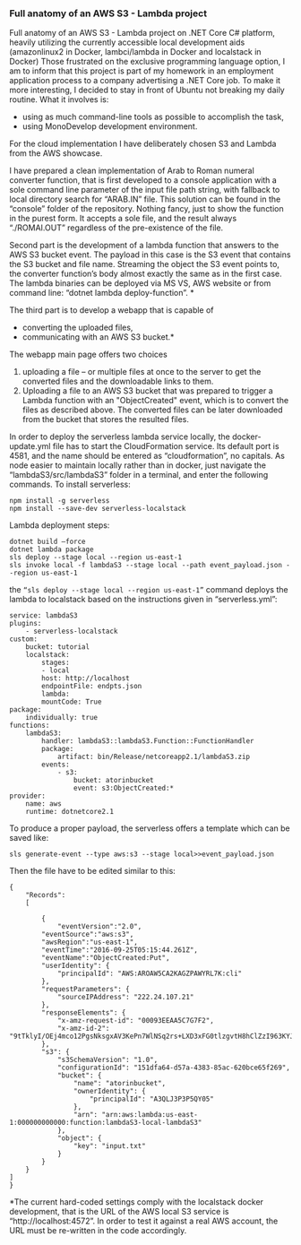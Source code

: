 ### Full anatomy of an AWS S3 -  Lambda project
Full anatomy of an AWS S3 -  Lambda project on .NET Core C# platform, heavily utilizing the currently accessible local development aids (amazonlinux2 in Docker, lambci/lambda in Docker and localstack in Docker) Those frustrated on the exclusive programming language option, I am to inform that this project is part of my homework in an employment application process to a company advertising a .NET Core job.
To make it more interesting, I decided to stay in front of Ubuntu not breaking my daily routine. What it involves is:
- using as much command-line tools as possible to accomplish the task,
- using MonoDevelop development environment.

For the cloud implementation I have deliberately chosen S3 and Lambda from the AWS showcase.

I have prepared a clean implementation of Arab to Roman numeral converter function, that is first developed to a console application with a sole command line parameter of the input file path string, with fallback to local directory search for “ARAB.IN” file. This solution can be found in the “console” folder of the repository. Nothing fancy, just to show the function in the purest form. It accepts a sole file, and the result always “./ROMAI.OUT” regardless of the pre-existence of the file.

Second part is the development of a lambda function that answers to the AWS S3 bucket event. The payload in this case is the S3 event that contains the S3 bucket and file name. Streaming the object the S3 event points to, the converter function’s body almost exactly the same as in the first case. 
The lambda binaries can be deployed via MS VS, AWS website or from command line: “dotnet lambda deploy-function”. *

The third part is to develop a webapp that is capable of 
- converting the uploaded files, 
- communicating with an AWS S3 bucket.*

The webapp main page offers two choices
1. uploading a file – or multiple files at once to the server to get the converted files and the downloadable links to them. 
2. Uploading a file to an AWS S3 bucket that was prepared to trigger a Lambda function with an "ObjectCreated" event, which is to convert the files as described above.
The converted files can be later downloaded from the bucket that stores the resulted files.

In order to deploy the serverless lambda service locally, the docker-update.yml file has to start the CloudFormation service. Its default port is 4581, and the name should be entered as “cloudformation”, no capitals. As node easier to maintain locally rather than in docker, just navigate the “lambdaS3/src/lambdaS3” folder in a terminal, and enter the following commands. 
To install serverless: 
```
npm install -g serverless 
npm install --save-dev serverless-localstack 
```

Lambda deployment steps: 
```
dotnet build –force 
dotnet lambda package 
sls deploy --stage local --region us-east-1 
sls invoke local -f lambdaS3 --stage local --path event_payload.json --region us-east-1 
```

the ```“sls deploy --stage local --region us-east-1”``` command deploys the lambda to localstack based on the instructions given in “serverless.yml”: 

```
service: lambdaS3
plugins:
    - serverless-localstack
custom:
    bucket: tutorial
    localstack:
        stages:
        - local
        host: http://localhost
        endpointFile: endpts.json
        lambda:
        mountCode: True
package:
    individually: true
functions:
    lambdaS3:
        handler: lambdaS3::lambdaS3.Function::FunctionHandler
        package:
            artifact: bin/Release/netcoreapp2.1/lambdaS3.zip
        events:
            - s3:
                bucket: atorinbucket
                event: s3:ObjectCreated:*
provider:
    name: aws
    runtime: dotnetcore2.1 
```
To produce a proper payload, the serverless offers a template which can be saved like: 
```
sls generate-event --type aws:s3 --stage local>>event_payload.json 
```
Then the file have to be edited similar to this:
```
{
    "Records":
    [
    
        {
            "eventVersion":"2.0",
        "eventSource":"aws:s3",
        "awsRegion":"us-east-1",
        "eventTime":"2016-09-25T05:15:44.261Z",
        "eventName":"ObjectCreated:Put",
        "userIdentity": {
            "principalId": "AWS:AROAW5CA2KAGZPAWYRL7K:cli"
        },
        "requestParameters": {
            "sourceIPAddress": "222.24.107.21"
        },
        "responseElements": {
            "x-amz-request-id": "00093EEAA5C7G7F2",
            "x-amz-id-2": "9tTklyI/OEj4mco12PgsNksgxAV3KePn7WlNSq2rs+LXD3xFG0tlzgvtH8hClZzI963KYJgVnXw="
        },
        "s3": {
            "s3SchemaVersion": "1.0",
            "configurationId": "151dfa64-d57a-4383-85ac-620bce65f269",
            "bucket": {
                "name": "atorinbucket",
                "ownerIdentity": {
                    "principalId": "A3QLJ3P3P5QY05"
                },
                "arn": "arn:aws:lambda:us-east-1:000000000000:function:lambdaS3-local-lambdaS3"
            },
            "object": {
                "key": "input.txt"
            }
        }
    }
]
}
```
*The current hard-coded settings comply with the localstack docker development, that is the URL of the AWS local S3 service is “http://localhost:4572”. In order to test it against a real AWS account, the URL must be re-written in the code accordingly.


